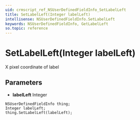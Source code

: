 ```yaml
---
uid: crmscript_ref_NSUserDefinedFieldInfo_SetLabelLeft
title: SetLabelLeft(Integer labelLeft)
intellisense: NSUserDefinedFieldInfo.SetLabelLeft
keywords: NSUserDefinedFieldInfo, GetLabelLeft
so.topic: reference
---
```


# SetLabelLeft(Integer labelLeft)

X pixel coordinate of label

## Parameters

* **labelLeft** Integer

```crmscript
NSUserDefinedFieldInfo thing;
Integer labelLeft;
thing.SetLabelLeft(labelLeft);
```

